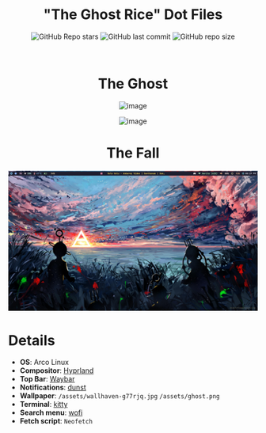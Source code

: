 <div align="center">

# "The Ghost Rice" Dot Files

![GitHub Repo stars](https://img.shields.io/github/stars/AmadeusWM/dotfiles-hyprland?style=for-the-badge&color=#e97193) ![GitHub last commit](https://img.shields.io/github/last-commit/AmadeusWM/dotfiles-hyprland?style=for-the-badge&color=#e97193) ![GitHub repo size](https://img.shields.io/github/repo-size/AmadeusWM/dotfiles-hyprland?style=for-the-badge&color=#e97193)


<br/>

 # The Ghost 
 
![image](https://user-images.githubusercontent.com/107239398/214760985-49abe680-e4b7-4099-a440-86ff07c2121e.png)
 
![image](https://user-images.githubusercontent.com/107239398/214392260-ff9cafe5-1910-40e8-822d-348ce57115c3.png)
 
 # The Fall 
 
![screen_1](/assets/ImagesShowcase.png)
   
</div>

# Details
- **OS**: Arco Linux
- **Compositor**: [Hyprland](https://github.com/hyprwm/Hyprland)
- **Top Bar**: [Waybar](https://github.com/Alexays/Waybar/)
- **Notifications**: [dunst](https://github.com/dunst-project/dunst)
- **Wallpaper**: `/assets/wallhaven-g77rjq.jpg` `/assets/ghost.png`
- **Terminal**: [kitty](https://github.com/kovidgoyal/kitty)
- **Search menu**: [wofi](https://github.com/uncomfyhalomacro/wofi)
- **Fetch script**: `Neofetch`

